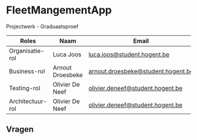 # FleetMangementApp
Projectwerk - Graduaatsproef

| Roles            | Naam            | Email                              |
| ---------------- | --------------- | ---------------------------------- |
| Organisatie-rol  | Luca Joos       | luca.joos@student.hogent.be        |
| Business-rol     | Arnout Droesbeke| arnout.droesbeke@student.hogent.be |
| Testing-rol      | Olivier De Neef | olivier.deneef@student.hogent.be   |
| Architectuur-rol | Olivier De Neef | olivier.deneef@student.hogent.be   |





## Vragen

